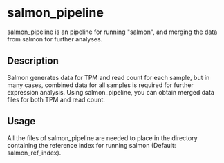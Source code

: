 # salmon_pipeline
salmon_pipeline is an pipeline for running "salmon", and merging the data from salmon for further analyses.

## Description
Salmon generates data for TPM and read count for each sample, but in many cases, combined data for all samples is required for further expression analysis. Using salmon_pipeline, you can obtain merged data files for both TPM and read count.

## Usage
All the files of salmon_pipeline are needed to place in the directory containing the reference index for running salmon (Default: salmon_ref_index).
